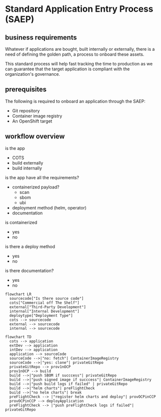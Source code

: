 # Standard Application Entry Process (SAEP)

## business requirements
Whatever if applications are bought, built internally or externally, there is a need of defining the golden path, a process to onboard these assets.

This standard process will help fast tracking the time to production as we can guarantee that the target application is compliant with the organization's governance. 

## prerequisites
The following is required to onboard an application through the SAEP: 
* Git repository
* Container image registry 
* An OpenShift target

## workflow overview

is the app
* COTS
* build externally 
* build internally

is the app have all the requirements?
* containerized payload?
    * scan
    * sbom
    * ubi
* deployment method (helm, operator)
* documentation

is containerized
* yes
* no

is there a deploy method
* yes
* no

is there documentation?
* yes 
* no


```mermaid
flowchart LR
  sourcecode["Is there source code"]
  cots["Commercial off The Shelf"]
  external["Third-Party Development"]
  internal["Internal Development"]
  deploytype["Deployment Type"]
  cots --> sourcecode
  external --> sourcecode
  internal --> sourcecode 
```

```mermaid
flowchart TD
  cots --> application
  extDev --> application
  intDev --> application
  application --> sourceCode
  sourceCode -->|"no: fetch"| ContainerImageRegistry
  sourceCode -->|"yes: clone"| privateGitRepo
  privateGitRepo --> prov1nOCP
  prov1nOCP --> build
  build -->|"push SBOM if succcess"| privateGitRepo
  build -->|"push signed image if succcess"| ContainerImageRegistry
  build -->|"push build logs if failed" | privateGitRepo
  build -->|"helm charts"| preFlightCheck
  build -->|"no helm charts"| break
  preFlightCheck --> |"register helm charts and deploy"| provOCPinCCP
  provOCPinCCP --> deployApplication
  preFlightCheck --> |"push preFlightCheck logs if failed"| privateGitRepo
```